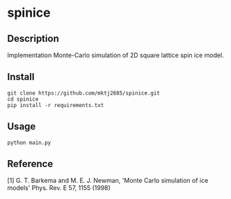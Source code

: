 # spinice


## Description

Implementation Monte-Carlo simulation of 2D square lattice spin ice model.

## Install

```
git clone https://github.com/mktj2685/spinice.git
cd spinice
pip install -r requirements.txt
```

## Usage

```
python main.py
```

## Reference

[1] G. T. Barkema and M. E. J. Newman, 'Monte Carlo simulation of ice models' Phys. Rev. E 57, 1155 (1998)